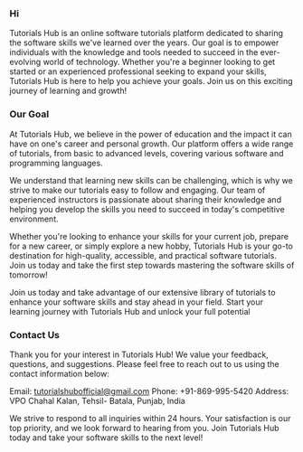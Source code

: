 ### Hi 

Tutorials Hub is an online software tutorials platform dedicated to sharing the software skills we've learned over the years. Our goal is to empower individuals 
with the knowledge and tools needed to succeed in the ever-evolving world of technology. Whether you're a beginner looking to get started or an experienced professional 
seeking to expand your skills, Tutorials Hub is here to help you achieve your goals. Join us on this exciting journey of learning and growth!

### Our Goal
At Tutorials Hub, we believe in the power of education and the impact it can have on one's career and personal growth. Our platform offers a wide range of tutorials, 
from basic to advanced levels, covering various software and programming languages.

We understand that learning new skills can be challenging, which is why we strive to make our tutorials easy to follow and engaging. 
Our team of experienced instructors is passionate about sharing their knowledge and helping you develop the skills you need to succeed in today's competitive environment.

Whether you're looking to enhance your skills for your current job, prepare for a new career, or simply explore a new hobby, Tutorials Hub is your go-to destination 
for high-quality, accessible, and practical software tutorials. Join us today and take the first step towards mastering the software skills of tomorrow!

Join us today and take advantage of our extensive library of tutorials to enhance your software skills and stay ahead in your field. Start your learning journey with 
Tutorials Hub and unlock your full potential

### Contact Us

Thank you for your interest in Tutorials Hub! We value your feedback, questions, and suggestions. Please feel free to reach out to us using the contact information below:

Email: tutorialshubofficial@gmail.com
Phone: +91-869-995-5420
Address: VPO Chahal Kalan, Tehsil- Batala, Punjab, India

We strive to respond to all inquiries within 24 hours. Your satisfaction is our top priority, and we look forward to hearing from you. Join Tutorials Hub today and take your software skills to the next level!

